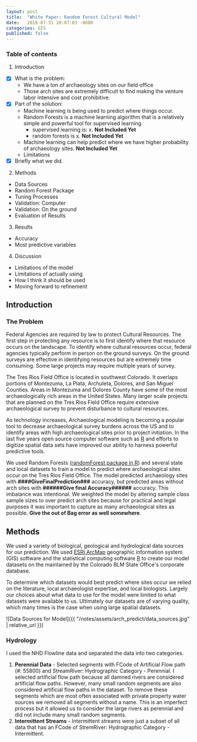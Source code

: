 ```yaml
---
layout: post
title:  "White Paper: Random Forest Cultural Model"
date:   2018-07-31 10:07:03 -0600
categories: GIS
published: false
---
```

### Table of contents
1. Introduction
  * [X] What is the problem:
    * We have a ton of archaeology sites on our field office
    * Those arch sites are extremely difficult to find making the venture labor intensive and cost prohibitive.
  * [X] Part of the solution:
    - Machine learning is being used to predict where things occur.
    - Random Forests is a machine learning algorithm that is a relatively simple and powerful tool for supervised learning.
        * supervised learning is: x. **Not Included Yet**
        * random forests is x. **Not Included Yet**
    - Machine learning can help predict where we have higher probability of archaeology sites. **Not Included Yet**
    - Limitations
  * [X] Briefly what we did.
2. Methods
  * Data Sources
  * Random Forest Package
  * Tuning Processes
  * Validation: Computer
  * Validation: On the ground
  * Evaluation of Results
3. Results
  * Accuracy
  * Most predictive variables
4. Discussion
  * Limitations of the model
  * Limitations of actually using
  * How I think it should be used
  * Moving forward to refinement


## Introduction
### The Problem

Federal Agencies are required by law to protect Cultural Resources.  The first step in protecting any resource is to first identify where that resource occurs on the landscape.  To identify where cultural resources occur, federal agencies typically perform in person on the ground surveys.  On the ground surveys are effective in identifying resources but are extremely time consuming. Some large projects may require multiple years of survey.

The Tres Rios Field Office is located in southwest Colorado.  It overlaps portions of Montezuma, La Plata, Archuleta, Dolores, and San Miguel Counties. Areas in Montezuma and Dolores County have some of the most archaeologically rich areas in the United States.  Many larger scale projects that are planned on the Tres Rios Field Office require extensive archaeological survey to prevent disturbance to cultural resources.  

As technology increases, Archaeological modeling is becoming a popular tool to decrease archaeological survey burdens across the US and to identify areas with high archaeological sites prior to project initiation.  In the last five years open source computer software such as [R](https://www.r-project.org/) and efforts to digitize spatial data sets have improved our ability to harness powerful predictive tools.

We used Random Forests ([randomForest package in R](https://cran.r-project.org/web/packages/randomForest/index.html)) and several state and local datasets to train a model to predict where archaeological sites occur on the Tres Rios Field Office. The model predicted archaeology sites with **####GiveFinalPrediction###** accuracy, but predicted areas without arch sites with **######Give final Accuracy######** accuracy.  This imbalance was intentional. We weighted the model by altering sample class sample sizes to over predict arch sites because for practical and legal purposes it was important to capture as many archaeological sites as possible.  **Give the out of Bag error as well somewhere**.

## Methods
We used a variety of biological, geological and hydrological data sources for our prediction. We used [ESRI ArcMap](http://desktop.arcgis.com/en/arcmap/) geographic information system (GIS) software and the statistical computing software [R](https://www.r-project.org/) to create our model datasets on the maintained by the Colorado BLM State Office's corporate database.

To determine which datasets would best predict where sites occur we relied on the literature, local archaeologist expertise, and local biologists.  Largely our choices about what data to use for the model were limited to what datasets were available to us. Ultimately our datasets are of varying quality, which many times is the case when using large spatial datasets.


![Data Sources for Model]({{ "/notes/assets/arch_predict/data_sources.jpg" | relative_url }})

### Hydrology
I used the NHD Flowline data and separated the data into two categories.

1. **Perennial Data** - Selected segments with FCode of Artificial Flow path (#: 55800) and  StreamRiver: Hydrographic Category - Perennial. I selected artificial flow path because all damned rivers are considered artificial flow paths.  However, many small random segments are also considered artificial flow paths in the dataset. To remove these segments which are most often associated with private property water sources we removed all segments without a name.  This is an imperfect process but it allowed us to consider the large rivers as perennial and did not include many small random segments.
2. **Intermittent Streams** - Intermittent streams were just a subset of all data that has an FCode of StremRiver: Hydrographic Category - Intermittent.
